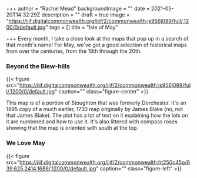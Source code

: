 +++
author = "Rachel Mead"
backgroundImage = ""
date = 2021-05-20T14:32:29Z
description = ""
draft = true
image = "https://iiif.digitalcommonwealth.org/iiif/2/commonwealth:js956j089/full/,1200/0/default.jpg"
tags = []
title = "Isle of May"

+++
Every month, I take a close look at the maps that pop up in a search of that month's name! For May, we've got a good selection of historical maps from over the centuries, from the 18th through the 20th.

### Beyond the Blew-hills

{{< figure src="https://iiif.digitalcommonwealth.org/iiif/2/commonwealth:js956j089/full/,1200/0/default.jpg" caption="" class="figure-center" >}}

This map is of a portion of Stoughton that was formerly Dorchester. It's an 1895 copy of a much earlier, 1730 map originally by James Blake (no, not that James Blake). The plot has a lot of text on it explaining how the lots on it are numbered and how to use it. It's also littered with compass roses showing that the map is oriented with south at the top.

### We Love May

{{< figure src="https://iiif.digitalcommonwealth.org/iiif/2/commonwealth:ht250c45p/639,625,2414,1686/,1200/0/default.jpg" caption="" class="figure-left" >}}